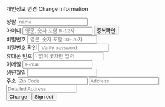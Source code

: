 <!DOCTYPE html>
<html lang="en">
<head>
    <meta charset="UTF-8">
    <meta http-equiv="X-UA-Compatible" content="IE=edge">
    <meta name="viewport" content="width=device-width, initial-scale=1.0">
    <title>FaLcon_Change your Info</title>
    <link rel="stylesheet" href="FixPersonalinfo.css">
    <link rel="stylesheet" href="http://code.jquery.com/ui/1.13.1/themes/base/jquery-ui.css">
    <script src="https://code.jquery.com/jquery-3.6.0.js"></script>
    <script src="https://code.jquery.com/ui/1.13.1/jquery-ui.js"></script>
    <script>
        $( function() {
            $( "#datepicker" ).datepicker();
        } );
    </script>
    <script src="//t1.daumcdn.net/mapjsapi/bundle/postcode/prod/postcode.v2.js"></script>
</head>
<body>
    <form action="#" method="post">
    <div class="join">
        <div class="join_form">
            <p>
                <span class="title1">개인정보 변경</span>
                <span class="title2">Change Information</span>
            </p>
            <div>       <!--성함은 디비에서 가져오기-->
                <label for="name">성함</label>
                <input type="text" id="name" class="name" name="Customer_id" placeholder="name"/>
            </div>
            <div>       <!--아이디도 디비에서 가져오기-->
                <label for="id">아이디 </label>
                <input type="text" id="id" class="id" name="#" placeholder=" 영문, 숫자 포함 8~12자" maxlength="12" minlength="8"/>
                <input type="submit" value="중복확인" class="verBtn">
            </div>
            <div>
                <label for="pw">비밀번호 </label>
                <input type="password" id="pw" class="pw" placeholder=" 영문, 숫자 포함 10~20자" name="#" maxlength="20" minlength="10"/><br/>
                <label for="ver_pw">비밀번호 확인 </label>
                <input type="password" id="ver_pw" class="ver_pw" placeholder=" Verify password"/>
            </div>
            <div>
                <label>휴대폰 번호 </label>
                <input type="text" class="phnumber" name="Customer_Phone" maxlength="12" placeholder="'-'없이 숫자만 입력" />
            </div>
            <div>
                <label for="email">이메일 </label>
                <input type="email" id="email" name="Customer_mail" placeholder=" E-mail"/>
            </div>
            <div>
                <label for="datepicker">생년월일</label>
                <input type="text" id="datepicker" name="Customer_birth">
            </div>
            <div>
                <label for="member_post">주소</label>       <!--name이 for로 수정된 것 고지-->
                    <input name="#" id="member_post"  type="text" placeholder="Zip Code" readonly onclick="findAddr()"> <!--여기에 우편번호용 칼럼명이 있어야함-->
                    <input name="Customer_address" id="member_address" type="text" placeholder="Address" readonly> <br>
                    <input name="Customer_address"  type="text" placeholder="Detailed Address">
            </div>
                <span><a href="#"><input type="submit" class="fixBtn" value="Change"></a></span>      <!--로그인 된 메인 페이지로 이동-->
                <span><a href="#"><input type="submit" class="fixBtn" value="Sign out"></a></span>      <!--로그아웃된 메인 페이지로 이동-->
                <!--탈퇴버튼 누르면 DB에서 정보삭제-->
        </div>
        <script>
            function findAddr(){
                new daum.Postcode({
                    oncomplete: function(data) {
                        
                        console.log(data);
                        
                       
                        var roadAddr = data.roadAddress; // 도로명 주소 변수
                        var jibunAddr = data.jibunAddress; // 지번 주소 변수
                     
                        document.getElementById('member_post').value = data.zonecode;
                        if(roadAddr !== ''){
                            document.getElementById("member_addr").value = roadAddr;
                        } 
                        else if(jibunAddr !== ''){
                            document.getElementById("member_addr").value = jibunAddr;
                        }
                    }
                }).open();
            }
            </script>
            <script src="//t1.daumcdn.net/mapjsapi/bundle/postcode/prod/postcode.v2.js"></script>
    </form>
</body>
</html>
